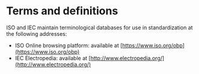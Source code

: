 # Terms and definitions

ISO and IEC maintain terminological databases for use in standardization
at the following addresses:

- ISO Online browsing platform: available at
  [https://www.iso.org/obp](https://www.iso.org/obp)
- IEC Electropedia: available at
  [http://www.electropedia.org/](http://www.electropedia.org/)
